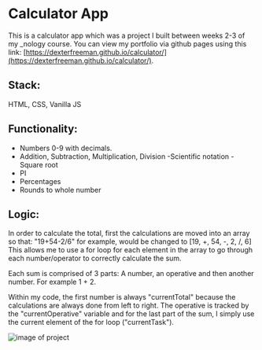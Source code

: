 # Calculator App
This is a calculator app which was a project I built between weeks 2-3 of my _nology course. 
You can view my portfolio via github pages using this link: [https://dexterfreeman.github.io/calculator/](https://dexterfreeman.github.io/calculator/). 


## Stack: 

HTML, CSS, Vanilla JS

## Functionality: 
- Numbers 0-9 with decimals.
- Addition, Subtraction, Multiplication, Division
-Scientific notation
-Square root
- PI
- Percentages
- Rounds to whole number

## Logic: 

In order to calculate the total, first the calculations are moved into an array so that:
"19+54-2/6" for example, would be changed to [19, +, 54, -, 2, /, 6]
This allows me to use a for loop for each element in the array to go through each number/operator to correctly calculate the sum. 

Each sum is comprised of 3 parts: A number, an operative and then another number. For example 1 + 2. 

Within my code, the first number is always "currentTotal" because the calculations are always done from left to right. The operative is tracked by the "currentOperative" variable and for the last part of the sum, I simply use the current element of the for loop ("currentTask").


![image of project](https://i.ibb.co/802zfWs/frontend-image.jpg)
